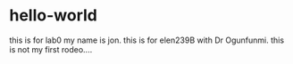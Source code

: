 # hello-world
this is for lab0
my name is jon.  this is for elen239B with Dr Ogunfunmi.  this is not my first rodeo....
